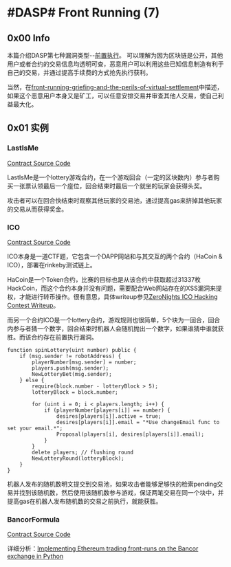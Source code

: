 # #DASP# Front Running (7)


## 0x00 Info

本篇介绍DASP第七种漏洞类型--[前置执行](https://www.dasp.co/#item-7)。
可以理解为因为区块链是公开，其他用户或者合约的交易信息均透明可查，恶意用户可以利用这些已知信息制造有利于自己的交易，并通过提高手续费的方式抢先执行获利。

当然，在[front-running-griefing-and-the-perils-of-virtual-settlement](https://blog.0xproject.com/front-running-griefing-and-the-perils-of-virtual-settlement-part-1-8554ab283e97)中描述，如果这个恶意用户本身又是矿工，可以任意安排交易并审查其他人交易，使自己利益最大化。

<!-- more -->

## 0x01 实例

### LastIsMe

[Contract Source Code](https://etherscan.io/address/0x5d9b8fa00c16bcafae47deed872e919c8f6535bf#code)

LastIsMe是一个lottery游戏合约，在一个游戏回合（一定的区块数内）参与者购买一张票认领最后一个座位，回合结束时最后一个就坐的玩家会获得头奖。

攻击者可以在回合快结束时观察其他玩家的交易池，通过提高gas来挤掉其他玩家的交易从而获得奖金。

### ICO

[Contract Source Code](https://rinkeby.etherscan.io/address/0xd80cc3550Da18313aF09fbd35571084913Cd5246#code)

ICO本身是一道CTF题，它包含一个DAPP网站和与其交互的两个合约（HaCoin & ICO），部署在rinkeby测试链上。

HaCoin是一个Token合约，比赛的目标也是从该合约中获取超过31337枚HackCoin，而这个合约本身并没有问题，需要配合Web网站存在的XSS漏洞来提权，才能进行转币操作。很有意思，具体writeup参见[ZeroNights ICO Hacking Contest Writeup](https://blog.positive.com/zeronights-ico-hacking-contest-writeup-63afb996f1e3)。

而另一个合约ICO是一个lottery合约，游戏规则也很简单，5个块为一回合，回合内参与者猜一个数字，回合结束时机器人会随机抛出一个数字，如果谁猜中谁就获胜。而该合约存在前置执行漏洞。

```solidity
function spinLottery(uint number) public {
    if (msg.sender != robotAddress) {
        playerNumber[msg.sender] = number;
        players.push(msg.sender);
        NewLotteryBet(msg.sender);
    } else {
        require(block.number - lotteryBlock > 5);
        lotteryBlock = block.number;

        for (uint i = 0; i < players.length; i++) {
            if (playerNumber[players[i]] == number) {
                desires[players[i]].active = true;
                desires[players[i]].email = "*Use changeEmail func to set your email.*";
                Proposal(players[i], desires[players[i]].email);
            }
        }
        delete players; // flushing round
        NewLotteryRound(lotteryBlock);
    }
}
```
机器人发布的随机数明文提交到交易池，如果攻击者能够足够快的检索pending交易并找到该随机数，然后使用该随机数参与游戏，保证两笔交易在同一个块中，并提高gas在机器人发布随机数的交易之前执行，就能获胜。

### BancorFormula

[Contract Source Code](https://github.com/bogatyy/bancor/blob/master/solidity/BancorFormula.sol)

详细分析：[Implementing Ethereum trading front-runs on the Bancor exchange in Python](https://hackernoon.com/front-running-bancor-in-150-lines-of-python-with-ethereum-api-d5e2bfd0d798)



